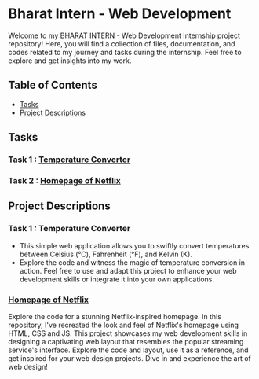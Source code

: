 # Bharat Intern - Web Development

Welcome to my BHARAT INTERN - Web Development Internship project repository! Here, you will find a collection of files, documentation, and codes related to my journey and tasks during the internship. Feel free to explore and get insights into my work.

## Table of Contents

- [Tasks](#tasks)
- [Project Descriptions](#project-descriptions)

## Tasks 

### Task 1 : [Temperature Converter](https://manoradh03.github.io/Bharat-Intern---Web-Development/Temperature%20Converter/index.html)

### Task 2 :  [Homepage of Netflix](https://manoradh03.github.io/Bharat-Intern---Web-Development/Homepage%20of%20Netflix/index.html) 

## Project Descriptions

### Task 1 : Temperature Converter
- This simple web application allows you to swiftly convert temperatures between Celsius (°C), Fahrenheit (°F), and Kelvin (K).
- Explore the code and witness the magic of temperature conversion in action. Feel free to use and adapt this project to enhance your web development skills or integrate it into your own applications.

### [Homepage of Netflix](https://manoradh03.github.io/Bharat-Intern---Web-Development/Homepage%20of%20Netflix/index.html) 

Explore the code for a stunning Netflix-inspired homepage. In this repository, I've recreated the look and feel of Netflix's homepage using HTML, CSS and JS. This project showcases my web development skills in designing a captivating web layout that resembles the popular streaming service's interface. Explore the code and layout, use it as a reference, and get inspired for your web design projects. Dive in and experience the art of web design!
